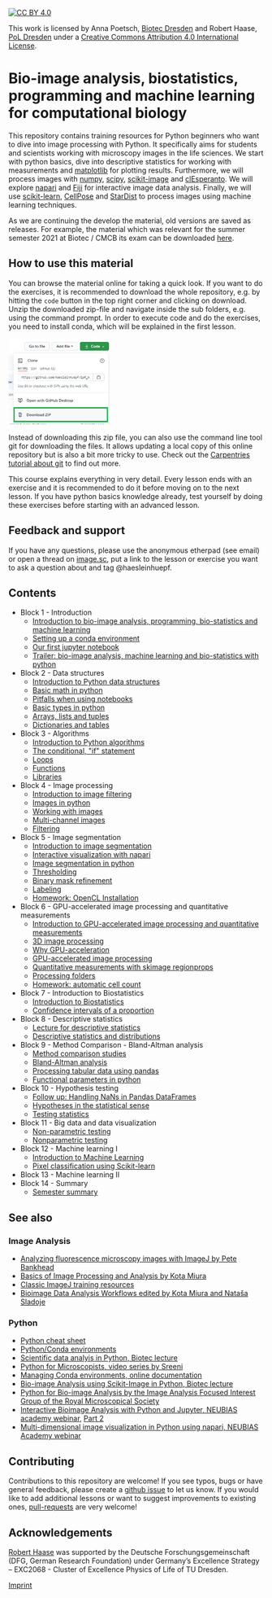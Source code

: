 [![CC BY 4.0][cc-by-shield]][cc-by]

This work is licensed by Anna Poetsch, [Biotec Dresden](https://tu-dresden.de/cmcb/biotec/forschungsgruppen/poetsch) and Robert Haase, [PoL Dresden](http://physics-of-life.tu-dresden.de/bia) under a
[Creative Commons Attribution 4.0 International License][cc-by].

[cc-by]: http://creativecommons.org/licenses/by/4.0/
[cc-by-image]: https://i.creativecommons.org/l/by/4.0/88x31.png
[cc-by-shield]: https://img.shields.io/badge/License-CC%20BY%204.0-lightgrey.svg

# Bio-image analysis, biostatistics, programming and machine learning for computational biology
This repository contains training resources for Python beginners who want to dive into image processing with Python. 
It specifically aims for students and scientists working with microscopy images in the life sciences.
We start with python basics, dive into descriptive statistics for working with measurements and [matplotlib](https://matplotlib.org/) for plotting results.
Furthermore, we will process images with [numpy](https://numpy.org), [scipy](https://www.scipy.org/), [scikit-image](https://scikit-image.org/) and [clEsperanto](https://github.com/clEsperanto/pyclesperanto_prototype).
We will explore [napari](https://napari.org) and [Fiji](https://fiji.sc) for interactive image data analysis. 
Finally, we will use [scikit-learn](https://scikit-learn.org/stable/), [CellPose](https://github.com/MouseLand/cellpose) and [StarDist](https://github.com/stardist/stardist) to process images using machine learning techniques.

As we are continuing the develop the material, old versions are saved as releases. For example, the material which was relevant for the summer semester 2021 at Biotec / CMCB its exam can be downloaded [here](https://github.com/BiAPoL/Bio-image_Analysis_with_Python/releases/tag/2021.08.03). 

## How to use this material
You can browse the material online for taking a quick look.
If you want to do the exercises, it is recommended to download the whole repository, e.g. by hitting the `code` button in the top right corner and clicking on download.
Unzip the downloaded zip-file and navigate inside the sub folders, e.g. using the command prompt. 
In order to execute code and do the exercises, you need to install conda, which will be explained in the first lesson.

<img src="images/download.png" width="200"/>

Instead of downloading this zip file, you can also use the command line tool git for downloading the files. It allows updating a local copy of this online repository but is also a bit more tricky to use. Check out the [Carpentries tutorial about git](https://swcarpentry.github.io/git-novice/) to find out more.

This course explains everything in very detail. 
Every lesson ends with an exercise and it is recommended to do it before moving on to the next lesson. 
If you have python basics knowledge already, test yourself by doing these exercises before starting with an advanced lesson.

## Feedback and support

If you have any questions, please use the anonymous etherpad (see email) or open a thread on [image.sc](https://image.sc), put a link to the lesson or exercise you want to ask a question about and tag @haesleinhuepf.

## Contents

* Block 1 - Introduction
  * [Introduction to bio-image analysis, programming, bio-statistics and machine learning](https://github.com/BiAPoL/Bio-image_Analysis_with_Python/blob/main/image_processing/00_Introduction_QBIA.pdf)
  * [Setting up a conda environment](https://github.com/BiAPoL/Bio-image_Analysis_with_Python/blob/main/conda_basics/01_conda_environments.md)
  * [Our first jupyter notebook](http://nbviewer.jupyter.org/github/BiAPoL/Bio-image_Analysis_with_Python/blob/main/python_basics/01_our_first_juptyer_notebook.ipynb)
  * [Trailer: bio-image analysis, machine learning and bio-statistics with python](http://nbviewer.jupyter.org/github/BiAPoL/Bio-image_Analysis_with_Python/blob/main/image_processing/00_trailer.ipynb)
* Block 2 - Data structures
  * [Introduction to Python data structures](https://github.com/BiAPoL/Bio-image_Analysis_with_Python/blob/main/python_basics/00_Python_data_structures.pdf)
  * [Basic math in python](http://nbviewer.jupyter.org/github/BiAPoL/Bio-image_Analysis_with_Python/blob/main/python_basics/02_Math_in_python.ipynb)
  * [Pitfalls when using notebooks](http://nbviewer.jupyter.org/github/BiAPoL/Bio-image_Analysis_with_Python/blob/main/python_basics/03_Dont_try_this_at_home.ipynb)
  * [Basic types in python](http://nbviewer.jupyter.org/github/BiAPoL/Bio-image_Analysis_with_Python/blob/main/python_basics/04_Basic_types.ipynb)
  * [Arrays, lists and tuples](http://nbviewer.jupyter.org/github/BiAPoL/Bio-image_Analysis_with_Python/blob/main/python_basics/05_Arrays_lists_tuples.ipynb)
  * [Dictionaries and tables](http://nbviewer.jupyter.org/github/BiAPoL/Bio-image_Analysis_with_Python/blob/main/python_basics/06_Dictionaries_and_tables.ipynb)
* Block 3 - Algorithms
  * [Introduction to Python algorithms](https://github.com/BiAPoL/Bio-image_Analysis_with_Python/blob/main/python_basics/00_Python_algorithms.pdf)
  * [The conditional, "if" statement](http://nbviewer.jupyter.org/github/BiAPoL/Bio-image_Analysis_with_Python/blob/main/python_basics/07_Conditions.ipynb)
  * [Loops](http://nbviewer.jupyter.org/github/BiAPoL/Bio-image_Analysis_with_Python/blob/main/python_basics/08_loops.ipynb)
  * [Functions](http://nbviewer.jupyter.org/github/BiAPoL/Bio-image_Analysis_with_Python/blob/main/python_basics/09_custom_functions.ipynb)
  * [Libraries](http://nbviewer.jupyter.org/github/BiAPoL/Bio-image_Analysis_with_Python/blob/main/python_basics/10_custom_libraries.ipynb) 
* Block 4 - Image processing
  * [Introduction to image filtering](https://github.com/BiAPoL/Bio-image_Analysis_with_Python/blob/main/image_processing/01_Image_Filtering.pdf)
  * [Images in python](http://nbviewer.jupyter.org/github/BiAPoL/Bio-image_Analysis_with_Python/blob/main/image_processing/01_Introduction_to_image_processing.ipynb)
  * [Working with images](http://nbviewer.jupyter.org/github/BiAPoL/Bio-image_Analysis_with_Python/blob/main/image_processing/02_Working_with_images.ipynb)
  * [Multi-channel images](http://nbviewer.jupyter.org/github/BiAPoL/Bio-image_Analysis_with_Python/blob/main/image_processing/03_multi_channel_image_data.ipynb)
  * [Filtering](http://nbviewer.jupyter.org/github/BiAPoL/Bio-image_Analysis_with_Python/blob/main/image_processing/04_Filtering.ipynb)
* Block 5 - Image segmentation
  * [Introduction to image segmentation](https://github.com/BiAPoL/Bio-image_Analysis_with_Python/blob/main/image_processing/07_Image_segmentation.pdf)
  * [Interactive visualization with napari](http://nbviewer.jupyter.org/github/BiAPoL/Bio-image_Analysis_with_Python/blob/main/image_processing/05_napari.ipynb)
  * [Image segmentation in python](http://nbviewer.jupyter.org/github/BiAPoL/Bio-image_Analysis_with_Python/blob/main/image_processing/06_Introduction_to_image_segmentation.ipynb)  
  * [Thresholding](http://nbviewer.jupyter.org/github/BiAPoL/Bio-image_Analysis_with_Python/blob/main/image_processing/07_Thresholding.ipynb)  
  * [Binary mask refinement](http://nbviewer.jupyter.org/github/BiAPoL/Bio-image_Analysis_with_Python/blob/main/image_processing/08_binary_mask_refinement.ipynb)  
  * [Labeling](http://nbviewer.jupyter.org/github/BiAPoL/Bio-image_Analysis_with_Python/blob/main/image_processing/09_Labeling.ipynb) 
  * [Homework: OpenCL Installation](https://github.com/BiAPoL/Bio-image_Analysis_with_Python/blob/main/gpu_acceleration/01_opencl_installation.md)
* Block 6 - GPU-accelerated image processing and quantitative measurements
  * [Introduction to GPU-accelerated image processing and quantitative measurements](https://github.com/BiAPoL/Bio-image_Analysis_with_Python/blob/main/gpu_acceleration/00_GPU_acceleration_Quantitatve_measurements.pdf)
  * [3D image processing](http://nbviewer.jupyter.org/github/BiAPoL/Bio-image_Analysis_with_Python/blob/main/image_processing/10_nd_image_data.ipynb)
  * [Why GPU-acceleration](http://nbviewer.jupyter.org/github/BiAPoL/Bio-image_Analysis_with_Python/blob/main/gpu_acceleration/03_why_GPU_acceleration.ipynb)
  * [GPU-accelerated image processing](http://nbviewer.jupyter.org/github/BiAPoL/Bio-image_Analysis_with_Python/blob/main/gpu_acceleration/02_clesperanto.ipynb)
  * [Quantitative measurements with skimage regionprops](http://nbviewer.jupyter.org/github/BiAPoL/Bio-image_Analysis_with_Python/blob/main/image_processing/11_quantitative_measurements.ipynb)
  * [Processing folders](http://nbviewer.jupyter.org/github/BiAPoL/Bio-image_Analysis_with_Python/blob/main/image_processing/12_process_folders.ipynb)
  * [Homework: automatic cell count](https://github.com/BiAPoL/Bio-image_Analysis_with_Python/blob/main/gpu_acceleration/homework_automatic_cellcount.pdf)
* Block 7 - Introduction to Biostatistics
  * [Introduction to Biostatistics](https://github.com/BiAPoL/Bio-image_Analysis_with_Python/blob/main/biostatistics/Stats1_without_pictures.pdf)
  * [Confidence intervals of a proportion](https://github.com/BiAPoL/Bio-image_Analysis_with_Python/blob/main/biostatistics/stats1.ipynb)
* Block 8 - Descriptive statistics
  * [Lecture for descriptive statistics](https://github.com/BiAPoL/Bio-image_Analysis_with_Python/blob/main/biostatistics/Stats2.pdf)
  * [Descriptive statistics and distributions](https://github.com/BiAPoL/Bio-image_Analysis_with_Python/blob/main/biostatistics/stats2.ipynb)
* Block 9 - Method Comparison - Bland-Altman analysis
  * [Method comparison studies](https://github.com/BiAPoL/Bio-image_Analysis_with_Python/blob/main/biostatistics/Method_comparion_bland_altman.pdf)
  * [Bland-Altman analysis](http://github.com/BiAPoL/Bio-image_Analysis_with_Python/blob/main/biostatistics/Bland_Altman_analysis.ipynb)
  * [Processing tabular data using pandas](http://github.com/BiAPoL/Bio-image_Analysis_with_Python/blob/main/biostatistics/processing_tables_with_pandas.ipynb)
  * [Functional parameters in python](http://github.com/BiAPoL/Bio-image_Analysis_with_Python/blob/main/python_basics/12_functional_parameters.ipynb)  
* Block 10 - Hypothesis testing
  * [Follow up: Handling NaNs in Pandas DataFrames](http://github.com/BiAPoL/Bio-image_Analysis_with_Python/blob/main/biostatistics/Handling_NaNs_in_Pandas_DataFrames.ipynb)
  * [Hypotheses in the statistical sense](http://github.com/BiAPoL/Bio-image_Analysis_with_Python/blob/main/biostatistics/Stats3_without_pictures.pdf)
  * [Testing statistics](http://github.com/BiAPoL/Bio-image_Analysis_with_Python/blob/main/biostatistics/stats3.ipynb)
* Block 11 - Big data and data visualization
  * [Non-parametric testing](http://github.com/BiAPoL/Bio-image_Analysis_with_Python/blob/main/biostatistics/Stats4.pdf)
  * [Nonparametric testing](http://github.com/BiAPoL/Bio-image_Analysis_with_Python/blob/main/biostatistics/stats4.ipynb)
* Block 12 - Machine learning I
  * [Introduction to Machine Learning](http://github.com/BiAPoL/Bio-image_Analysis_with_Python/blob/main/machine_learning/Machine_Learning_for_BioImage_Analysis.pdf)
  * [Pixel classification using Scikit-learn](http://github.com/BiAPoL/Bio-image_Analysis_with_Python/blob/main/machine_learning/scikit_learn_random_forest_pixel_classifier.ipynb)
* Block 13 - Machine learning II
* Block 14 - Summary
  * [Semester summary](https://github.com/BiAPoL/Bio-image_Analysis_with_Python/blob/main/image_processing/99_BIA_Summary_2021.pdf)

## See also
### Image Analysis
* [Analyzing fluorescence microscopy images with ImageJ by Pete Bankhead](https://petebankhead.gitbooks.io/imagej-intro/content/)
* [Basics of Image Processing and Analysis by Kota Miura](https://github.com/miura/ij_textbook1/raw/76b51338e1f006c580b6f0f5cfc48fe02fba38d7/CMCIBasicCourse201102Bib.pdf)
* [Classic ImageJ training resources](https://imagej.nih.gov/ij/docs/examples/index.html)
* [Bioimage Data Analysis Workflows edited by Kota Miura and Nataša Sladoje](https://link.springer.com/book/10.1007%2F978-3-030-22386-1)

### Python
* [Python cheat sheet](https://github.com/gto76/python-cheatsheet)
* [Python/Conda environments](https://mpicbg-scicomp.github.io/ipf_howtoguides/guides/Python_Conda_Environments)
* [Scientific data analyis in Python, Biotec lecture](https://youtu.be/MOEPe9TGBK0)
* [Python for Microscopists, video series by Sreeni](https://www.youtube.com/channel/UC34rW-HtPJulxr5wp2Xa04w)
* [Managing Conda environments, online documentation](https://docs.conda.io/projects/conda/en/latest/user-guide/tasks/manage-environments.html)
* [Bio-image Analysis using Scikit-Image in Python, Biotec lecture](https://youtu.be/FnvgepHDqRA)
* [Python for Bio-image Analysis by the Image Analysis Focused Interest Group of the Royal Microscopical Society](https://github.com/IAFIG-RMS/Python-for-Bioimage-Analysis)
* [Interactive Bioimage Analysis with Python and Jupyter, NEUBIAS academy webinar](https://youtu.be/2KF8vBrp3Zw), [Part 2](https://youtu.be/Y3pB3wnOivE)
* [Multi-dimensional image visualization in Python using napari, NEUBIAS Academy webinar](https://youtu.be/VgvDSq5aCDQ)

## Contributing
Contributions to this repository are welcome! If you see typos, bugs or have general feedback, please create a [github issue](https://github.com/BiA-PoL/Bio-image_Analysis_with_Python_course/issues) to let us know. 
If you would like to add additional lessons or want to suggest improvements to existing ones, [pull-requests](https://github.com/BiA-PoL/Bio-image_Analysis_with_Python_course/pulls) are very welcome!

## Acknowledgements
[Robert Haase](https://twitter.com/haesleinhuepf/) was supported by the Deutsche Forschungsgemeinschaft (DFG, German Research Foundation) under Germany’s Excellence Strategy – EXC2068 - Cluster of Excellence Physics of Life of TU Dresden.

[Imprint](https://tu-dresden.de/impressum)
